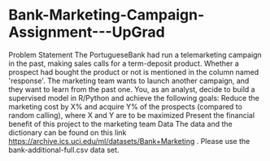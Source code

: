 # Bank-Marketing-Campaign-Assignment---UpGrad
Problem Statement The PortugueseBank had run a telemarketing campaign in the past, making sales calls for a term-deposit product. Whether a prospect had bought the product or not is mentioned in the column named 'response'. The marketing team wants to launch another campaign, and they want to learn from the past one. You, as an analyst, decide to build a supervised model in R/Python and achieve the following goals:  Reduce the marketing cost by X% and acquire Y% of the prospects (compared to random calling), where X and Y are to be maximized Present the financial benefit of this project to the marketing team Data The data and the dictionary can be found on this link https://archive.ics.uci.edu/ml/datasets/Bank+Marketing . Please use the bank-additional-full.csv data set. 
